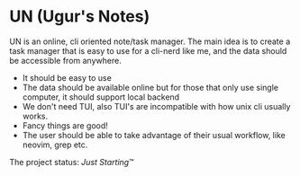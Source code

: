 # UN (Ugur's Notes)

UN is an online, cli oriented note/task manager. The main idea is to create a task manager that is
easy to use for a cli-nerd like me, and the data should be accessible from anywhere.

- It should be easy to use
- The data should be available online but for those that only use single computer, it should support local backend
- We don't need TUI, also TUI's are incompatible with how unix cli usually works.
- Fancy things are good!
- The user should be able to take advantage of their usual workflow, like neovim, grep etc.

The project status: *Just Starting*™
